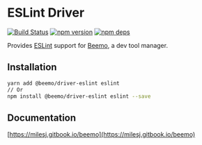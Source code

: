 # ESLint Driver

[![Build Status](https://github.com/beemojs/beemo/workflows/Build/badge.svg)](https://github.com/beemojs/beemo/actions?query=branch%3Amaster)
[![npm version](https://badge.fury.io/js/%40beemo%2Fdriver-eslint.svg)](https://www.npmjs.com/package/@beemo/driver-eslint)
[![npm deps](https://david-dm.org/beemojs/beemo.svg?path=packages/driver-eslint)](https://www.npmjs.com/package/@beemo/driver-eslint)

Provides [ESLint](https://github.com/eslint/eslint) support for
[Beemo](https://github.com/beemojs/beemo), a dev tool manager.

## Installation

```bash
yarn add @beemo/driver-eslint eslint
// Or
npm install @beemo/driver-eslint eslint --save
```

## Documentation

[https://milesj.gitbook.io/beemo](https://milesj.gitbook.io/beemo)

